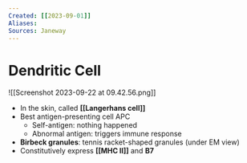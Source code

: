 ```yaml
---
Created: [[2023-09-01]]
Aliases: 
Sources: Janeway
---
```

# Dendritic Cell
![[Screenshot 2023-09-22 at 09.42.56.png]]
- In the skin, called **[[Langerhans cell]]**
- Best antigen-presenting cell APC
  - Self-antigen: nothing happened
  - Abnormal antigen: triggers immune response
- **Birbeck granules**: tennis racket-shaped granules (under EM view)
- Constitutively express **[[MHC II]]** and **B7**
